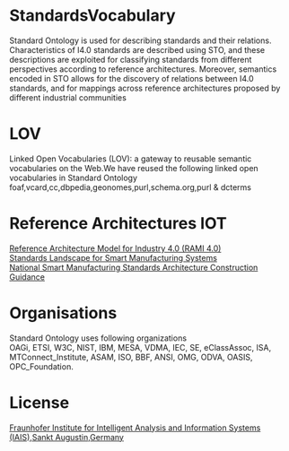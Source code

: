 # StandardsVocabulary
Standard Ontology is used for describing standards and their relations. Characteristics of I4.0 standards
are described using STO, and these descriptions are exploited for classifying standards from different perspectives according
to reference architectures. Moreover, semantics encoded in STO allows for the discovery of relations between I4.0 standards, and
for mappings across reference architectures proposed by different industrial communities

# LOV
Linked Open Vocabularies (LOV): a gateway to reusable semantic vocabularies on the Web.We have reused the following linked open vocabularies in Standard Ontology<br/>
foaf,vcard,cc,dbpedia,geonomes,purl,schema.org,purl & dcterms


# Reference Architectures IOT 
<a href="https://www.zvei.org/en/subjects/industry-4-0/the-reference-architectural-model-rami-40-and-the-industrie-40-component/">Reference Architecture Model for Industry 4.0 (RAMI 4.0)</a><br/>
<a href="https://www.nist.gov/">Standards Landscape for Smart Manufacturing Systems</a><br/>
<a href="https://en.wikipedia.org/wiki/Ministry_of_Industry_and_Information_Technology">National Smart Manufacturing Standards Architecture Construction Guidance</a><br/>


# Organisations
Standard Ontology uses following organizations <br/> 
OAGi, ETSI, W3C, NIST, IBM, MESA, VDMA, IEC, SE, eClassAssoc, ISA, MTConnect_Institute, ASAM, ISO, BBF, ANSI, OMG, ODVA, OASIS, OPC_Foundation.

# License
<a href="https://www.iais.fraunhofer.de/de/institut/abteilungen/enterprise-information-systems.html">Fraunhofer Institute for Intelligent Analysis and Information Systems (IAIS),Sankt Augustin,Germany</a><br/>

